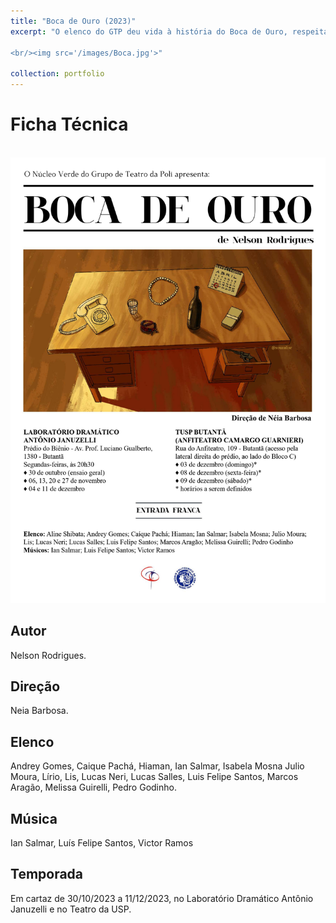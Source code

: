 ```yaml
---
title: "Boca de Ouro (2023)"
excerpt: "O elenco do GTP deu vida à história do Boca de Ouro, respeitado e temido bicheiro que domina a contravenção no bairro de Madureira, no Rio de Janeiro.

<br/><img src='/images/Boca.jpg'>"

collection: portfolio
---
```


# Ficha Técnica

<br/><img src='/images/CartazBoca.jpg'>

## Autor
Nelson Rodrigues.

## Direção
Neia Barbosa.

## Elenco
Andrey Gomes, Caique Pachá, Hiaman, Ian Salmar, Isabela Mosna Julio Moura, Lírio, Lis, Lucas Neri, Lucas Salles, Luis Felipe Santos, Marcos Aragão, Melissa Guirelli, Pedro Godinho.

## Música
Ian Salmar, Luís Felipe Santos, Victor Ramos

## Temporada
Em cartaz de 30/10/2023 a 11/12/2023, no Laboratório Dramático Antônio Januzelli e no Teatro da USP. 

